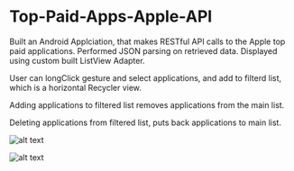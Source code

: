 # Top-Paid-Apps-Apple-API 

Built an Android Applciation, that makes RESTful API calls to the Apple top paid applications. Performed JSON parsing on retrieved data. Displayed using custom built ListView Adapter. 

User can longClick gesture and select applications, and add to filterd list, which is a horizontal Recycler view. 

Adding applications to filtered list removes applications from the main list. 

Deleting applications from filtered list, puts back applications to main list. 



 ![alt text](https://raw.githubusercontent.com/harshkv/Top-Paid-Apps-Apple-API-/master/s1.png)
 
  ![alt text](https://raw.githubusercontent.com/harshkv/Top-Paid-Apps-Apple-API-/master/s2.png)


